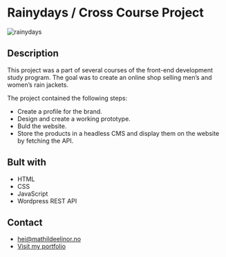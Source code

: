 # Rainydays / Cross Course Project

![rainydays](https://user-images.githubusercontent.com/94295012/194146236-15240eee-fa32-471d-8359-b7fac1965865.jpg)

## Description

This project was a part of several courses of the front-end development study program. The goal was to create an online shop selling men’s and women’s rain jackets.

The project contained the following steps:

- Create a profile for the brand.
- Design and create a working prototype.
- Buld the website.
- Store the products in a headless CMS and display them on the website by fetching the API.

## Bult with

- HTML
- CSS
- JavaScript
- Wordpress REST API

## Contact

- [hei@mathildeelinor.no](mailto:hei@mathildeelinor.no)
- [Visit my portfolio](https://www.mathildeelinor.no)
